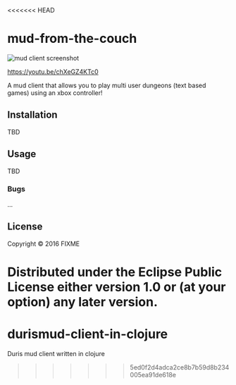<<<<<<< HEAD
# mud-from-the-couch

![mud client screenshot](https://lh4.googleusercontent.com/-ayIw0xKXZJ0/V6XqWZFyt2I/AAAAAAAANew/woxPJFsYCS8vP-szFe547aJ4BX-bjPqLACL0B/w986-h661-no/mud-client.PNG)

https://youtu.be/chXeGZ4KTc0

A mud client that allows you to play multi user dungeons (text based games) using an xbox controller!

## Installation

TBD

## Usage

TBD

### Bugs

...


## License

Copyright © 2016 FIXME

Distributed under the Eclipse Public License either version 1.0 or (at
your option) any later version.
=======
# durismud-client-in-clojure
Duris mud client written in clojure
>>>>>>> 5ed0f2d4adca2ce8b7b59d8b234005ea91de618e
